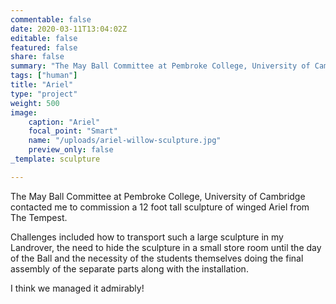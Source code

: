 ```yaml
---
commentable: false
date: 2020-03-11T13:04:02Z
editable: false
featured: false
share: false
summary: "The May Ball Committee at Pembroke College, University of Cambridge contacted me to commission a 12 foot tall sculpture of winged Ariel from The Tempest."
tags: ["human"]
title: "Ariel"
type: "project"
weight: 500
image: 
    caption: "Ariel"
    focal_point: "Smart"
    name: "/uploads/ariel-willow-sculpture.jpg"
    preview_only: false
_template: sculpture

---
```

The May Ball Committee at Pembroke College, University of Cambridge contacted me to commission a 12 foot tall sculpture of winged Ariel from The Tempest.

Challenges included how to transport such a large sculpture in my Landrover, the need to hide the sculpture in a small store room until the day of the Ball and the necessity of the students themselves doing the final assembly of the separate parts along with the installation.

I think we managed it admirably!
